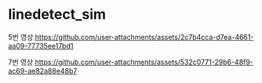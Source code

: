 # linedetect_sim

5번 영상
https://github.com/user-attachments/assets/2c7b4cca-d7ea-4661-aa09-77735ee17bd1

7번 영상
https://github.com/user-attachments/assets/532c0771-29b6-48f9-ac69-ae82a88e48b7

